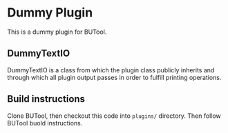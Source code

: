 # Dummy Plugin

This is a dummy plugin for BUTool. 

## DummyTextIO

DummyTextIO is a class from which the plugin class publicly inherits and through which all plugin output passes in order to fulfill printing operations.

## Build instructions 

Clone BUTool, then checkout this code into `plugins/` directory. Then follow BUTool buold instructions.
